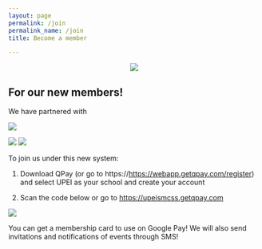 ```yaml
---
layout: page
permalink: /join
permalink_name: /join
title: Become a member

---
```

<script async defer crossorigin="anonymous" src="https://connect.facebook.net/en_US/sdk.js#xfbml=1&version=v14.0&appId=1101130734147933&autoLogAppEvents=1" nonce="qbe1umGa"></script>

<p align=center> 
  
  <a class="discord-widget" href="INVITE URL" title="Join us on Discord">
			<img src="https://discordapp.com/api/guilds/888511925112172544/embed.png?style=banner3"></a>
  
  <div class="fb-group" data-href="https://www.facebook.com/groups/255898304752976" data-width="280" data-show-metadata="true"><blockquote cite="https://www.facebook.com/groups/255898304752976" class="fb-xfbml-parse-ignore"></div>
  
  <h2>For our new members! </h2>

  We have partnered with 
  
  <img src="https://user-images.githubusercontent.com/91146114/188928763-697aa442-8c8b-4887-a1e8-9c20d965e7ee.png"/>
  
  <a href="https://apps.apple.com/app/id775515154"><img src="https://user-images.githubusercontent.com/91146114/188938865-0fb8b5ec-6640-438e-9fc2-8a680fd0288e.png"/></a> <a href="https://play.google.com/store/apps/details?id=com.imagineteam.quicklypayit"><img src="https://user-images.githubusercontent.com/91146114/188938986-4500703d-2990-4112-90ed-9ee69dddf9f1.png"/></a>

  To join us under this new system: 

  1. Download QPay (or go to https://https://webapp.getqpay.com/register) and select UPEI as your school and create your account
  
  2. Scan the code below or go to https://upeismcss.getqpay.com 
  
<img src="https://user-images.githubusercontent.com/91146114/188939298-f1d09d34-7a95-4c3e-aa90-9512e0b19bf8.png"/>

  You can get a membership card to use on Google Pay! We will also send invitations and notifications of events through SMS!
  
  
</p>
